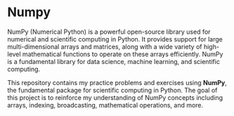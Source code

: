 # Numpy


NumPy (Numerical Python) is a powerful open-source library used for numerical and scientific computing in Python. It provides support for large multi-dimensional arrays and matrices, along with a wide variety of high-level mathematical functions to operate on these arrays efficiently. NumPy is a fundamental library for data science, machine learning, and scientific computing.


This repository contains my practice problems and exercises using **NumPy**, the fundamental package for scientific computing in Python. The goal of this project is to reinforce my understanding of NumPy concepts including arrays, indexing, broadcasting, mathematical operations, and more.
